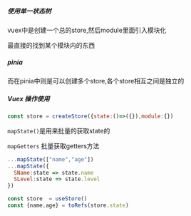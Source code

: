 ##### 使用单一状态树

vuex中是创建一个总的store,然后module里面引入模块化

最直接的找到某个模块内的东西

##### pinia

而在pinia中则是可以创建多个store,各个store相互之间是独立的

##### Vuex 操作使用

```js
const store = createStore({state:()=>({}),module:{})
```

`mapState()`是用来批量的获取state的

`mapGetters` 批量获取getters方法

```js
...mapState(["name","age"])
...mapState({
  SName:state => state.name
  SLevel:state => state.level
})
```

```js
const store  = useStore()
const {name,age} = toRefs(store.state)
```

